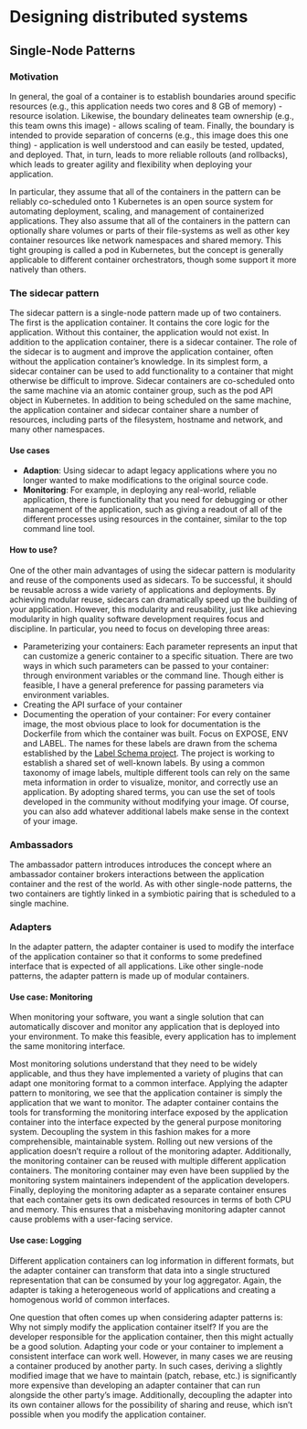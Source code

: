 # Designing distributed systems

## Single-Node Patterns

### Motivation

In general, the goal of a container is to establish boundaries around specific resources (e.g., this application needs two cores and 8 GB of memory) - resource isolation. Likewise, the boundary delineates team ownership (e.g., this team owns this image) - allows scaling of team. Finally, the boundary is intended to provide separation of concerns (e.g., this image does this one thing) - application is well understood and can easily be tested, updated, and deployed. That, in turn, leads to more reliable rollouts (and rollbacks), which leads to greater agility and flexibility when deploying your application.

In particular, they assume that all of the containers in the pattern can be reliably co-scheduled onto 1 Kubernetes is an open source system for automating deployment, scaling, and management of containerized applications. They also assume that all of the containers in the pattern can optionally share volumes or parts of their file-systems as well as other key container resources like network namespaces and shared memory. This tight grouping is called a pod in Kubernetes, but the concept is generally applicable to different container orchestrators, though some support it more natively than others.

### The sidecar pattern

The sidecar pattern is a single-node pattern made up of two containers. The first is the application container. It contains the core logic for the application. Without this container, the application would not exist. In addition to the application container, there is a sidecar container. The role of the sidecar is to augment and improve the application container, often without the application container’s knowledge. In its simplest form, a sidecar container can be
used to add functionality to a container that might otherwise be difficult to improve. Sidecar containers are co-scheduled onto the same machine via an atomic container group, such as the pod API object in Kubernetes. In addition to being scheduled on the same machine, the application container and sidecar container share a number of resources, including parts of the filesystem, hostname and network, and many other namespaces.

#### Use cases

* **Adaption**: Using sidecar to adapt legacy applications where you no longer wanted to make modifications to the original source code.
* **Monitoring**: For example, in deploying any real-world, reliable application, there is functionality that you need for debugging or other management of the application, such as giving a readout of all of the different processes using resources in the container, similar to the top command line tool.

#### How to use?

One of the other main advantages of using the sidecar pattern is modularity and reuse of the components used as sidecars. To be successful, it should be reusable across a wide variety of applications and deployments. By achieving modular reuse, sidecars can dramatically speed up the building of your application. However, this modularity and reusability, just like achieving modularity in high quality software development requires focus and discipline. In particular, you need to focus on developing three areas:

* Parameterizing your containers: Each parameter represents an input that can customize a generic container to a specific situation. There are two
ways in which such parameters can be passed to your container: through environment variables or the command line. Though either is feasible, I have a general preference for passing parameters via environment variables.
* Creating the API surface of your container
* Documenting the operation of your container: For every container image, the most obvious place to look for documentation is the Dockerfile from which the container was built. Focus on EXPOSE, ENV and LABEL. The names for these labels are drawn from the schema established by the [Label Schema project](http://label-schema.org/rc1/). The project is working to establish a shared set of well-known labels. By using a common taxonomy of image labels, multiple different tools can rely on the same meta information in order to visualize, monitor, and correctly use an application. By adopting shared terms, you can use the set of tools developed in the community without modifying your image. Of course, you can also add whatever additional labels make sense in the context of your image.

### Ambassadors

The ambassador pattern introduces introduces the concept where an ambassador container brokers interactions between the application container and the rest of the world. As with other single-node patterns, the two containers are tightly linked in a symbiotic pairing that is scheduled to a single machine.

### Adapters

In the adapter pattern, the adapter container is used to modify the interface of the application container so that it conforms to some predefined interface that is expected of all applications. Like other single-node patterns, the adapter pattern is made up of modular containers.

#### Use case: Monitoring

When monitoring your software, you want a single solution that can automatically discover and monitor any application that is deployed into your environment. To make this feasible, every application has to implement the same monitoring interface.

Most monitoring solutions understand that they need to be widely applicable, and thus they have implemented a variety of plugins that can adapt one monitoring format to a common interface. Applying the adapter pattern to monitoring, we see that the application container is simply the application that we want to monitor. The adapter container contains the tools for transforming the monitoring interface exposed by the application container into the interface expected by the general purpose monitoring system. Decoupling the system in this fashion makes for a more comprehensible, maintainable system. Rolling out new versions of the application doesn’t require a rollout of the monitoring adapter. Additionally, the monitoring container can be reused with multiple different application containers. The monitoring container may even have been supplied by the monitoring system maintainers independent of the application developers. Finally, deploying the monitoring adapter as a separate container ensures that each container gets its own dedicated resources in terms of both CPU and memory. This ensures that a misbehaving monitoring adapter cannot cause problems with a user-facing service.

#### Use case: Logging

Different application containers can log information in different formats, but the adapter container can transform that data into a single structured representation that can be consumed by your log aggregator. Again, the adapter is taking a heterogeneous world of applications and creating a homogenous world of common interfaces.

One question that often comes up when considering adapter patterns is: Why not simply modify the application container itself? If you are the developer responsible for the application container, then this might actually be a good solution. Adapting your code or your container to implement a consistent interface can work well. However, in many cases we are reusing a container produced by another party. In such cases, deriving a slightly modified image that we have to maintain (patch, rebase, etc.) is significantly more expensive than developing an adapter container that can run alongside the other party’s image. Additionally, decoupling the adapter into its own container allows for the possibility of sharing and reuse, which isn’t possible when you modify the application container.
